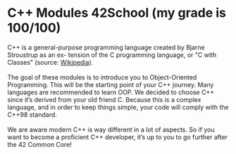 # C++ Modules 42School (my grade is 100/100)
C++ is a general-purpose programming language created by Bjarne Stroustrup as an ex- tension of the C programming language, or "C with Classes" (source: [Wikipedia](https://en.wikipedia.org/wiki/C++)).<br><br>
The goal of these modules is to introduce you to Object-Oriented Programming. This will be the starting point of your C++ journey. Many languages are recommended to learn OOP. We decided to choose C++ since it’s derived from your old friend C. Because this is a complex language, and in order to keep things simple, your code will comply with the C++98 standard.<br><br>
We are aware modern C++ is way different in a lot of aspects. So if you want to become a proficient C++ developer, it’s up to you to go further after the 42 Common Core!
